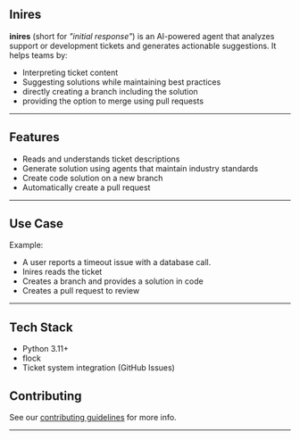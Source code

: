 ## Inires
**inires** (short for *"initial response"*) is an AI-powered agent that analyzes support or development tickets and generates actionable suggestions. It helps teams by:

- Interpreting ticket content
- Suggesting solutions while maintaining best practices
- directly creating a branch including the solution
- providing the option to merge using pull requests

---

## Features

-  Reads and understands ticket descriptions
-  Generate solution using agents that maintain industry standards
-  Create code solution on a new branch
-  Automatically create a pull request

---

##  Use Case

Example:
- A user reports a timeout issue with a database call.  
- Inires reads the ticket  
- Creates a branch and provides a solution in code  
- Creates a pull request to review  
---

## Tech Stack

- Python 3.11+
- flock
- Ticket system integration (GitHub Issues)

## Contributing
See our [contributing guidelines](CONTRIBUTING.md) for more info.

---
